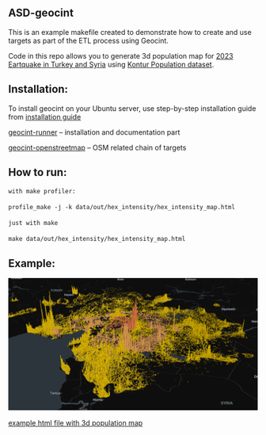 ## ASD-geocint
This is an example makefile created to demonstrate how to create and use targets as part of the ETL process using Geocint.

Code in this repo allows you to generate 3d population map for [2023 Eartquake in Turkey and Syria](https://en.wikipedia.org/wiki/2023_Turkey%E2%80%93Syria_earthquakes) using [Kontur Population dataset](https://data.humdata.org/dataset/kontur-population-dataset?).


## Installation:

To install geocint on your Ubuntu server, use step-by-step installation guide from [installation guide](https://github.com/konturio/geocint-runner/DOCUMENTATION.md)

[geocint-runner](https://github.com/konturio/geocint-runner) – installation and documentation part

[geocint-openstreetmap](https://github.com/konturio/geocint-openstreetmap) – OSM related chain of targets

## How to run:

```
with make profiler:

profile_make -j -k data/out/hex_intensity/hex_intensity_map.html

just with make

make data/out/hex_intensity/hex_intensity_map.html
```

## Example:

<img src='map.png' width='900'>

[example html file with 3d population map](https://github.com/frolui/asd-geocint/blob/master/hex_intensity_map_example.html)
